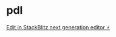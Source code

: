 # pdl

[Edit in StackBlitz next generation editor ⚡️](https://stackblitz.com/~/github.com/stelvy/pdl)